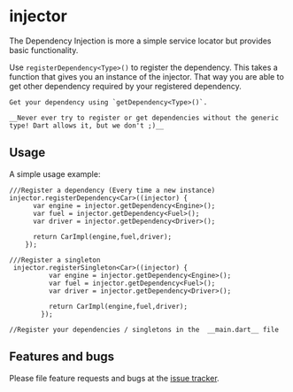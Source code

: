 # injector

The Dependency Injection is more a simple service locator but provides basic functionality.

Use `registerDependency<Type>()` to register the dependency. 
    This takes a function that gives you an instance of the injector. That way you are able to get other dependency required by your registered dependency.
    
    Get your dependency using `getDependency<Type>()`. 
    
    __Never ever try to register or get dependencies without the generic type! Dart allows it, but we don't ;)__
    

## Usage

A simple usage example:

    ///Register a dependency (Every time a new instance)
    injector.registerDependency<Car>((injector) {
          var engine = injector.getDependency<Engine>();
          var fuel = injector.getDependency<Fuel>();
          var driver = injector.getDependency<Driver>();
          
          return CarImpl(engine,fuel,driver);
        });
        
    ///Register a singleton
     injector.registerSingleton<Car>((injector) {
              var engine = injector.getDependency<Engine>();
              var fuel = injector.getDependency<Fuel>();
              var driver = injector.getDependency<Driver>();
              
              return CarImpl(engine,fuel,driver);
            });
        
    //Register your dependencies / singletons in the  __main.dart__ file
    



## Features and bugs

Please file feature requests and bugs at the [issue tracker][tracker].

[tracker]: https://github.com/tikkrapp/injector/issues
